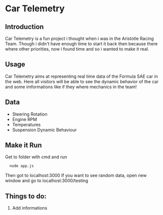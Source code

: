 # Car Telemetry

## Introduction

Car Telemetry is a fun project i thought when i was in the Aristotle Racing Team. Though i didn't have enough time to start it back then because there where other priorities,
now i found time and so i wanted to make it real.

## Usage

Car Telemetry aims at representing real time data of the Formula SAE car in the web. Here all visitors will be able to see the dynamic behavior of the car and some imformations
like if they where mechanics in the team!

## Data
* Steering Rotation
* Engine RPM
* Temperatures
* Suspension Dynamic Behaviour

## Make it Run

Get to folder with cmd and run
```cmd
  node app.js
```

Then got to localhost:3000
If you want to see random data, open new window and go to localhost:3000/testing

## Things to do:
1. Add informations
